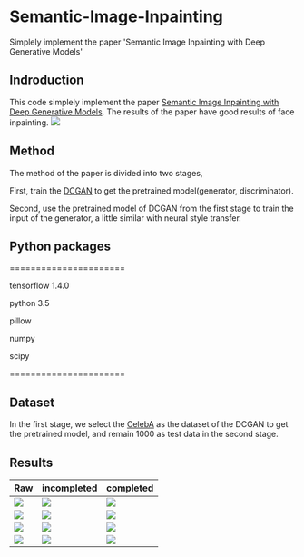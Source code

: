 # Semantic-Image-Inpainting
Simplely implement the paper 'Semantic Image Inpainting with Deep Generative Models'

## Indroduction
This code simplely implement the paper [Semantic Image Inpainting with Deep Generative Models](http://openaccess.thecvf.com/content_cvpr_2017/papers/Yeh_Semantic_Image_Inpainting_CVPR_2017_paper.pdf). The results of the paper have good results of face inpainting.
![](https://github.com/MingtaoGuo/Semantic-Image-Inpainting/blob/master/IMAGE/paper.jpg)
## Method
The method of the paper is divided into two stages,

First, train the [DCGAN](http://cn.arxiv.org/abs/1511.06434) to get the pretrained model(generator, discriminator).

Second, use the pretrained model of DCGAN from the first stage to train the input of the generator, a little similar with neural style transfer.
## Python packages
======================

tensorflow 1.4.0

python 3.5

pillow

numpy

scipy

======================
## Dataset
In the first stage, we select the [CelebA](http://mmlab.ie.cuhk.edu.hk/projects/CelebA.html) as the dataset of the DCGAN to get the pretrained model, and remain 1000 as test data in the second stage.
## Results
|Raw|incompleted|completed|
|-|-|-|
|![](https://github.com/MingtaoGuo/Semantic-Image-Inpainting/blob/master/IMAGE/o1.jpg)|![](https://github.com/MingtaoGuo/Semantic-Image-Inpainting/blob/master/IMAGE/i1.jpg)|![](https://github.com/MingtaoGuo/Semantic-Image-Inpainting/blob/master/IMAGE/c1.jpg)|
|![](https://github.com/MingtaoGuo/Semantic-Image-Inpainting/blob/master/IMAGE/o2.jpg)|![](https://github.com/MingtaoGuo/Semantic-Image-Inpainting/blob/master/IMAGE/i2.jpg)|![](https://github.com/MingtaoGuo/Semantic-Image-Inpainting/blob/master/IMAGE/c2.jpg)|
|![](https://github.com/MingtaoGuo/Semantic-Image-Inpainting/blob/master/IMAGE/o3.jpg)|![](https://github.com/MingtaoGuo/Semantic-Image-Inpainting/blob/master/IMAGE/i3.jpg)|![](https://github.com/MingtaoGuo/Semantic-Image-Inpainting/blob/master/IMAGE/c3.jpg)|
|![](https://github.com/MingtaoGuo/Semantic-Image-Inpainting/blob/master/IMAGE/o4.jpg)|![](https://github.com/MingtaoGuo/Semantic-Image-Inpainting/blob/master/IMAGE/i4.jpg)|![](https://github.com/MingtaoGuo/Semantic-Image-Inpainting/blob/master/IMAGE/c4.jpg)|
